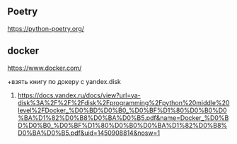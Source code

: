 ## Poetry
https://python-poetry.org/

## docker
https://www.docker.com/

+взять книгу по докеру с yandex.disk 
1. https://docs.yandex.ru/docs/view?url=ya-disk%3A%2F%2F%2Fdisk%2Fprogramming%2Fpython%20middle%20level%2FDocker_%D0%BD%D0%B0_%D0%BF%D1%80%D0%B0%D0%BA%D1%82%D0%B8%D0%BA%D0%B5.pdf&name=Docker_%D0%BD%D0%B0_%D0%BF%D1%80%D0%B0%D0%BA%D1%82%D0%B8%D0%BA%D0%B5.pdf&uid=1450908814&nosw=1